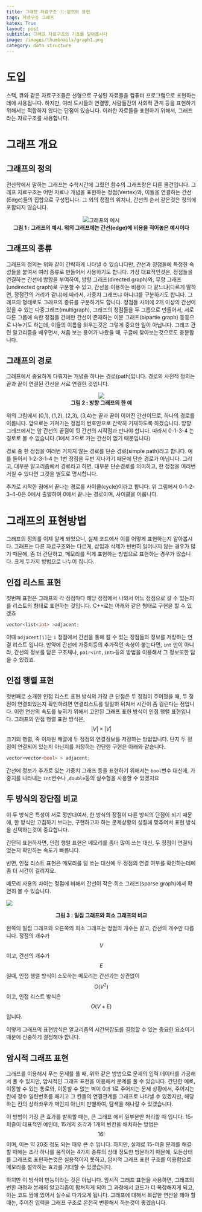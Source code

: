 ```yaml
---
title: 그래프 자료구조 ①:정의와 표현
tags: 자료구조 그래프
katex: True
layout: post
subtitle: 그래프 자료구조의 기초를 알아봅시다
image: /images/thumbnails/graph1.png
category: data structure
---
```


# 도입

스택, 큐와 같은 자료구조들은 선형으로 구성된 자료들을 컴퓨터 프로그램으로 표현하는데에 사용됩니다. 하지만, 여러 도시들의 연결망, 사람들간의 사회적 관계 등을 표현하기 위해서는 적합하지 않다는 단점이 있습니다. 이러한 자료들을 표현하기 위해서, 그래프라는 자료구조를 사용합니다.

# 그래프 개요

## 그래프의 정의

전산학에서 말하는 그래프는 수학시간에 그렸던 함수의 그래프랑은 다른 물건입니다. 그래프 자료구조는 어떤 자료나 개념을 표현하는 정점(Vertex)와, 이들을 연결하는 간선(Edge)들의 집합으로 구성됩니다. 그 외의 정점의 위치나, 간선의 순서 같은것은 정의에 포함되지 않습니다.

<center>
<img src="https://miro.medium.com/max/488/0*UgMHEDLriw2efXbx" alt="그래프의 예시"><br/>
<span><strong>그림 1 : 그래프의 예시. 위의 그래프에는 간선(edge)에 비용을 적어놓은 예시이다</strong></span>
</center>

## 그래프의 종류

그래프의 정의는 위와 같이 간략하게 나타낼 수 있습니다만, 간선과 정점들에 특정한 속성들을 붙여서 여러 종류로 만들어서 사용하기도 합니다. 가장 대표적인것은, 정점들을 연결하는 간선에 방향을 부여하여, 방향 그래프(directed graph)와, 무향 그래프(undirected graph)로 구분할 수 있고, 간선을 이용하는 비용이 다 같느냐(다르게 말하면, 정점간의 거리가 같냐)에 따라서, 가중치 그래프냐 아니냐를 구분하기도 합니다.
그래프의 형태로도 그래프의 종류를 구분하기도 합니다. 정점들 사이에 2개 이상의 간선이 있을 수 있는 다중그래프(multigraph), 그래프의 정점들을 두 그룹으로 만들어서, 서로 다른 그룹에 속한 정점들 간에만 간선이 존재하는 이분 그래프(bipartie graph) 등등으로 나누기도 하는데, 이들의 이름을 외우는것은 그렇게 중요한 일이 아닙니다. 그래프 관련 알고리즘을 배우면서, 처음 보는 용어가 나왔을 때, 구글에 찾아보는것으로도 충분합니다.

## 그래프의 경로

그래프에서 중요하게 다뤄지는 개념중 하나는 경로(path)입니다. 경로의 사전적 정의는 끝과 끝이 연결된 간선을 서로 연결한 것입니다.

<center><img src="https://images.velog.io/images/kasterra/post/59a36a1c-45e5-4671-8cb1-0fbd914c60a6/image.png"></center>
<center><strong>그림 2 : 방향 그래프의 한 예</strong></center>

위의 그림에서 (0,1), (1,2), (2,3), (3,4)는 끝과 끝이 이어진 간선이므로, 하나의 경로를 이룹니다. 앞으로는 거쳐가는 정점의 번호만으로 간략히 기재하도록 하겠습니다.
방향 그래프에서는 앞 간선의 끝점이 뒷 간선의 시작점과 만나야 합니다. 따라서 0-1-3-4 는 경로로 볼 수 없습니다.(1에서 3으로 가는 간선이 없기 때문입니다)

경로 중 한 정점을 여러번 거치지 않는 경로를 단순 경로(simple path)라고 합니다. 예를 들어서 1-2-3-1-4 는 1번 정점을 두번 지나가기 때문에 단순 경로가 아닙니다. 그리고, 대부분 알고리즘에서 경로라고 하면, 대부분 단순경로를 의미하고, 한 정점을 여러번 거칠 수 있다면 그것을 별도로 명시합니다.

추가로 시작한 점에서 끝나는 경로를 사이클(cycle)이라고 합니다. 위 그림에서 0-1-2-3-4-0은 0에서 출발하여 0에서 끝나는 경로이며, 사이클을 이룹니다.

# 그래프의 표현방법

그래프의 정의를 이제 알게 되었으니, 실제 코드에서 이를 어떻게 표현하는지 알아봅시다. 그래프는 다른 자료구조와는 다르게, 삽입과 삭제가 빈번히 일어나지 않는 경우가 많기 때문에, 좀 더 간단하고, 메모리를 적게 표현하는 방법으로 표현하는 경우가 많습니다. 크게 두가지 방법으로 나누어 집니다.

## 인접 리스트 표현

첫번째 표현은 그래프의 각 정점마다 해당 정점에서 나와서 어느 정점으로 갈 수 있는지를 리스트의 형태로 표현하는 것입니다. C++로는 아래와 같은 형태로 구현을 할 수 있겠죠

```cpp
vector<list<int> >adjacent;
```

이때 `adjacent[i]`는 `i` 정점에서 간선을 통해 갈 수 있는 정점들의 정보를 저장하는 연결 리스트 입니다. 만약에 간선에 가중치등의 추가적인 속성이 붙는다면, `int` 만이 아니라, 간선의 정보를 담은 구조체나, `pair<int,int>`등의 방법을 이용해서 그 정보또한 담을 수 있겠죠.

## 인접 행렬 표현

첫번째로 소개한 인접 리스트 표현 방식의 가장 큰 단점은 두 정점이 주어졌을 때, 두 정점이 연결되었는지 확인하려면 연결리스트를 일일히 뒤져서 시간이 좀 걸린다는 점입니다. 이런 연산의 속도를 높히기 위해서 고안된 그래프 표현 방식이 인접 행렬 표현입니다.
그래프의 인접 행렬 표현 방식은, $$|V| \times|V|$$크기의 행렬, 즉 이차원 배열에 두 정점의 연결정보를 저장하는 방법입니다.
단지 두 정점이 연결되어 있는지 아닌지를 저장하는 간단한 구현은 아래와 같습니다.

```cpp
vector<vector<bool> > adjacent;
```

간선에 정보가 추가로 있는 가중치 그래프 등을 표현하기 위해서는 `bool`변수 대신에, 가중치를 나타내는 `int`변수나 ,`double`등의 실수형을 사용할 수 있겠지요

## 두 방식의 장단점 비교

이 두 방식은 특성이 서로 정반대여서, 한 방식의 장점이 다른 방식의 단점이 되기 때문에, 한 방식만 고집하기 보다는, 구현하고자 하는 문제상황의 성질에 맞추어서 표현 방식을 선택하는것이 중요합니다.

간단히 표현하자면, 인접 행렬 표현은 메모리를 좀더 많이 쓰는 대신, 두 정점이 연결되었는지 확인하는 속도가 빠릅니다.

반면, 인접 리스트 표현은 메모리를 덜 쓰는 대신에 두 정점의 연결 여부를 확인하는데에 좀 더 시간이 걸리지요.

메모리 사용의 차이는 정점에 비해서 간선이 작은 희소 그래프(sparse graph)에서 확연히 볼 수 있습니다.

![](https://miro.medium.com/max/5000/1*fDK6MfQvcliQ-u5lEmjc8Q.png)

<center><strong>그림 3 : 밀집 그래프와 희소 그래프의 비교</strong></center>

왼쪽의 밀집 그래프와 오른쪽의 희소 그래프는 정점의 개수는 같고, 간선의 개수만 다릅니다. 정점의 개수가 $$V$$이고, 간선의 개수가 $$E$$일때, 인접 행렬 방식이 소모하는 메모리는 간선과는 상관없이 $$O(V^2)$$이고, 인접 리스트 방식은 $$O(V+E)$$ 입니다.

이렇게 그래프의 표현방식은 알고리즘의 시간복잡도를 결정할 수 있는 중요한 요소이기 때문에 신중하게 결정해야 합니다.

## 암시적 그래프 표현

그래프를 이용해서 푸는 문제를 풀 때, 위와 같은 방법으로 문제의 입력 데이터를 가공해서 풀 수 있지만, 암시적인 그래프 표현을 이용해서 문제를 풀 수 있습니다. 간단한 예로, 이동할 수 있는 통로와, 이동할 수 없는 벽이 0과 1로 주어지는 문제 상황에서, 주어지는 칸에 정수 일련번호를 매기고 그 칸들의 연결관계를 그래프로 나타낼 수 있겠지만, 해당하는 칸의 상하좌우가 벽인지 아닌지 판별하여, 탐색을 해나갈 수 있겠습니다.

이 방법이 가장 큰 효과를 발휘할 때는, 큰 그래프 에서 일부분만 처리할 때 입니다. 15-퍼즐이 대표적인 예인데, 15개의 조각과 1개의 빈칸을 배치하는 방법은 $$16!$$이며, 이는 약 20조 정도 되는 매우 큰 수 입니다. 하지만, 실제로 15-퍼즐 문제를 해결할 때에는 조각 하나를 움직이는 4가지 종류의 상태 정도만 방문하기 때문에, 모든상태를 그래프로 표현하는것은 실용적이지 못하고, 암시적 그래프 표현 구조를 이용함으로 메모리를 절약하는 효과를 기대할 수 있겠습니다.

하지만 이 방식이 만능이라는 것은 아닙니다. 암시적 그래프 표현을 사용하면, 그래프의 변환 과정과 본래의 알고리즘이 합쳐지게 되어 그 과정에서 코드가 더 복잡해지게 되고, 이는 코드 짬에 있어서 실수로 다가오게 됩니다. 그래프에 대해서 복잡한 연산을 해야 할 때는, 주어진 입력을 그래프 구조로 온전히 변환해서 하는것이 좋겠습니다.
